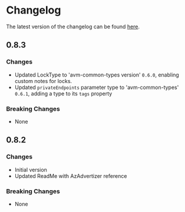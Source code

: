 # Changelog

The latest version of the changelog can be found [here](https://github.com/Azure/bicep-registry-modules/blob/main/avm/res/event-grid/domain/CHANGELOG.md).

## 0.8.3

### Changes

- Updated LockType to 'avm-common-types version' `0.6.0`, enabling custom notes for locks.
- Updated `privateEndpoints` parameter type to 'avm-common-types' `0.6.1`, adding a type to its `tags` property

### Breaking Changes

- None

## 0.8.2

### Changes

- Initial version
- Updated ReadMe with AzAdvertizer reference

### Breaking Changes

- None
